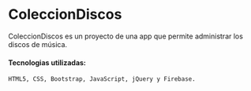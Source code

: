# ColeccionDiscos
ColeccionDiscos es un proyecto de una app que permite administrar los discos de música.

#### Tecnologias utilizadas:
    HTML5, CSS, Bootstrap, JavaScript, jQuery y Firebase.
